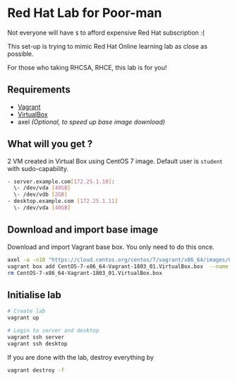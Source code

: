# Red Hat Lab for Poor-man

Not everyone will have `$` to afford expensive Red Hat subscription :(

This set-up is trying to mimic Red Hat Online learning lab as close as possible.

For those who taking RHCSA, RHCE, this lab is for you!

## Requirements

- [Vagrant](https://www.vagrantup.com/)
- [VirtualBox](https://www.virtualbox.org/wiki/Downloads)
- axel *(Optional, to speed up base image download)*

## What will you get ?
2 VM created in Virtual Box using CentOS 7 image. Default user is `student` with sudo-capability.

```bash
- server.example.com[172.25.1.10]:
  \- /dev/vda [40GB]
  \- /dev/vdb [2GB] 
- desktop.example.com [172.25.1.11]
  \- /dev/vda [40GB]
```


## Download and import base image

Download and import Vagrant base box. You only need to do this once.

```bash
axel -a -n10 "https://cloud.centos.org/centos/7/vagrant/x86_64/images/CentOS-7-x86_64-Vagrant-1803_01.VirtualBox.box"
vagrant box add CentOS-7-x86_64-Vagrant-1803_01.VirtualBox.box  --name "centos/7"
rm CentOS-7-x86_64-Vagrant-1803_01.VirtualBox.box
```

## Initialise lab

```bash
# Create lab
vagrant up

# Login to server and desktop
vagrant ssh server
vagrant ssh desktop
```

If you are done with the lab, destroy everything by

```bash
vagrant destroy -f
```



